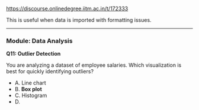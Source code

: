 https://discourse.onlinedegree.iitm.ac.in/t/172333

This is useful when data is imported with formatting issues.</p>
<hr/>
<h3><a class="anchor" href="#p-617737-module-data-analysis-35" name="p-617737-module-data-analysis-35"></a>Module: Data Analysis</h3>
<p><strong>Q11: Outlier Detection</strong></p>
<p>You are analyzing a dataset of employee salaries. Which visualization is best for quickly identifying outliers?</p>
<ul>
<li>A. Line chart</li>
<li>B. <strong>Box plot</strong></li>
<li>C. Histogram</li>
<li>D.